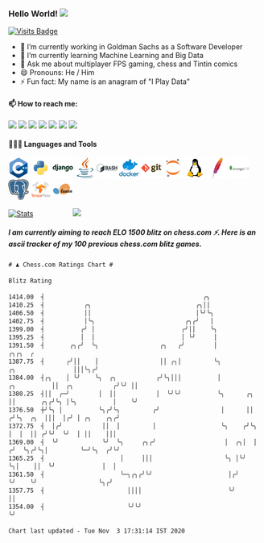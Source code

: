   ### Hello World!  <img src="https://github.com/sciencepal/sciencepal/blob/master/assets/Hi.gif" width="29px">
  [![Visits Badge](https://badges.pufler.dev/visits/sciencepal/sciencepal)](https://badges.pufler.dev/visits/sciencepal/sciencepal)
  
  - 🔭 I’m currently working in Goldman Sachs as a Software Developer
  - 🌱 I’m currently learning Machine Learning and Big Data
  - 💬 Ask me about multiplayer FPS gaming, chess and Tintin comics
  - 😄 Pronouns: He / Him
  - ⚡ Fun fact: My name is an anagram of "I Play Data"
  
  #### 📫 How to reach me:   
  [<img src="https://upload.wikimedia.org/wikipedia/commons/8/83/Steam_icon_logo.svg" width="3.5%"/>](https://steamcommunity.com/id/mongocds/)
  [<img src="https://github.com/sciencepal/sciencepal/blob/master/assets/discord-round.svg" width="3.5%"/>](https://discord.gg/MnUUbHe)
  [<img src="https://img.icons8.com/color/48/000000/twitter.png" width="3.5%"/>](https://twitter.com/sciencepal)
  [<img src="https://img.icons8.com/color/48/000000/linkedin.png" width="3.5%"/>](https://www.linkedin.com/in/adityapal1/)
  [<img src="https://img.icons8.com/fluent/48/000000/facebook-new.png" width="3.5%"/>](https://www.facebook.com/sciencepal/)
  [<img src="https://img.icons8.com/fluent/48/000000/instagram-new.png" width="3.5%"/>](https://www.instagram.com/aditya_sciencepal/)
  <a href="mailto:aditya.pal.science@gmail.com"> <img src="https://img.icons8.com/fluent/48/000000/gmail.png" width="3.5%"/> </a>
  
  #### 👨🏻‍💻 Languages and Tools <br />
  <code><img height="40" src="https://raw.githubusercontent.com/github/explore/80688e429a7d4ef2fca1e82350fe8e3517d3494d/topics/cpp/cpp.png"></code>
  <code><img height="40" src="https://raw.githubusercontent.com/github/explore/80688e429a7d4ef2fca1e82350fe8e3517d3494d/topics/python/python.png"></code>
  <code><img height="40" src="https://raw.githubusercontent.com/github/explore/80688e429a7d4ef2fca1e82350fe8e3517d3494d/topics/django/django.png"></code>
  <code><img height="40" src="https://raw.githubusercontent.com/github/explore/80688e429a7d4ef2fca1e82350fe8e3517d3494d/topics/java/java.png"></code>
  <code><img height="40" src="https://raw.githubusercontent.com/github/explore/80688e429a7d4ef2fca1e82350fe8e3517d3494d/topics/bash/bash.png"></code>
  <code><img height="40" src="https://raw.githubusercontent.com/github/explore/80688e429a7d4ef2fca1e82350fe8e3517d3494d/topics/docker/docker.png"></code>
  <code><img height="40" src="https://raw.githubusercontent.com/github/explore/80688e429a7d4ef2fca1e82350fe8e3517d3494d/topics/git/git.png"></code>
  <code><img height="40" src="https://raw.githubusercontent.com/github/explore/80688e429a7d4ef2fca1e82350fe8e3517d3494d/topics/jupyter-notebook/jupyter-notebook.png"></code>
  <code><img height="40" src="https://raw.githubusercontent.com/github/explore/80688e429a7d4ef2fca1e82350fe8e3517d3494d/topics/linux/linux.png"></code>
  <code><img height="40" src="https://raw.githubusercontent.com/github/explore/80688e429a7d4ef2fca1e82350fe8e3517d3494d/topics/maven/maven.png"></code>
  <code><img height="40" src="https://raw.githubusercontent.com/github/explore/80688e429a7d4ef2fca1e82350fe8e3517d3494d/topics/mongodb/mongodb.png"></code>
  <code><img height="40" src="https://raw.githubusercontent.com/github/explore/80688e429a7d4ef2fca1e82350fe8e3517d3494d/topics/postgresql/postgresql.png"></code>
  <code><img height="40" src="https://raw.githubusercontent.com/github/explore/80688e429a7d4ef2fca1e82350fe8e3517d3494d/topics/tensorflow/tensorflow.png"></code>
  <code><img height="40" src="https://raw.githubusercontent.com/github/explore/80688e429a7d4ef2fca1e82350fe8e3517d3494d/topics/scikit-learn/scikit-learn.png"></code>
  
  [![Stats](https://github-readme-stats.vercel.app/api?username=sciencepal&show_icons=true&theme=radical)](https://github-readme-stats.vercel.app/api?username=sciencepal&show_icons=true&theme=radical)&nbsp; &nbsp; &nbsp; &nbsp; &nbsp; &nbsp; &nbsp; &nbsp; &nbsp; &nbsp; <img src="https://github.com/sciencepal/sciencepal/blob/master/assets/saved.gif" width="195">
  
  ##### I am currently aiming to reach ELO 1500 blitz on chess.com ⚡. Here is an ascii tracker of my 100 previous chess.com blitz games.

  ```
  # ♟︎ Chess.com Ratings Chart #
  
  Blitz Rating

 1414.00  ┤                                            ╭╮
 1410.25  ┤           ╭╮                             ╭╮││
 1406.50  ┤           ││                             │╰╯╰╮
 1402.75  ┤           │╰╮                         ╭╮╭╯   │
 1399.00  ┤          ╭╯ │                        ╭╯││    ╰╮
 1395.25  ┤          │  │                        │ ╰╯     │
 1391.50  ┤       ╭╮╭╯  ╰╮                 ╭╮   ╭╯        │                                            ╭╮╭╮  ╭
 1387.75  ┤      ╭╯││    │                 ││ ╭╮│         ╰╮                         ╭╮                │││╰╮╭╯
 1384.00  ┤╭╮    │ ╰╯    ╰╮  ╭╮           ╭╯╰╮│││          │             ╭╮          ││  ╭╮           ╭╯╰╯ ││
 1380.25  ┤││  ╭─╯        │  ││           │  ╰╯╰╯          ╰╮      ╭╮    ││       ╭╮╭╯╰╮ │╰╮          │    ╰╯
 1376.50  ┼╯╰╮ │          ╰╮╭╯╰╮         ╭╯                 │      ││   ╭╯╰╮  ╭╮  │││  │╭╯ │ ╭╮    ╭╮╭╯
 1372.75  ┤  │╭╯           ││  │         │                  ╰╮    ╭╯╰╮  │  │  ││ ╭╯╰╯  ╰╯  │ ││    │││
 1369.00  ┤  ╰╯            ╰╯  ╰╮     ╭╮╭╯                   │  ╭╮│  │ ╭╯  ╰╮╭╯╰╮│         ╰─╯╰╮  ╭╯╰╯
 1365.25  ┤                     │     │││                    ╰╮ │╰╯  ╰╮│    ││  ╰╯             │  │
 1361.50  ┤                     ╰─╮╭╮╭╯╰╯                     │╭╯     ╰╯    ╰╯                 ╰╮╭╯
 1357.75  ┤                       ││││                        ╰╯                                ││
 1354.00  ┤                       ╰╯╰╯                                                          ╰╯

Chart last updated - Tue Nov  3 17:31:14 IST 2020  
  ```
  
